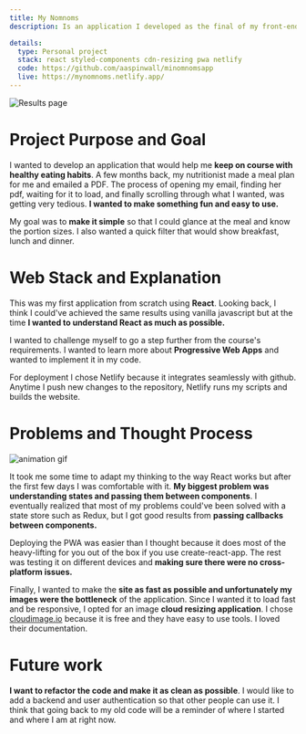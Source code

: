 ```yaml
---
title: My Nomnoms
description: Is an application I developed as the final of my front-end bootcamp at Concordia. I built it from scratch using React and deployed a <b>Progressive Web App</b> that is compatible with <b>mobile devices</b>.

details:
  type: Personal project
  stack: react styled-components cdn-resizing pwa netlify
  code: https://github.com/aaspinwall/minomnomsapp
  live: https://mynomnoms.netlify.app/
---
```


![Results page](/img/mynomnoms/screen.png "Results page")

# Project Purpose and Goal

I wanted to develop an application that would help me **keep on course with healthy eating habits**. A few months back, my nutritionist made a meal plan for me and emailed a PDF. The process of opening my email, finding her pdf, waiting for it to load, and finally scrolling through what I wanted, was getting very tedious. **I wanted to make something fun and easy to use.**

My goal was to **make it simple** so that I could glance at the meal and know the portion sizes. I also wanted a quick filter that would show breakfast, lunch and dinner.

# Web Stack and Explanation

This was my first application from scratch using **React**. Looking back, I think I could've achieved the same results using vanilla javascript but at the time **I wanted to understand React as much as possible.**

I wanted to challenge myself to go a step further from the course's requirements. I wanted to learn more about **Progressive Web Apps** and wanted to implement it in my code.

For deployment I chose Netlify because it integrates seamlessly with github. Anytime I push new changes to the repository, Netlify runs my scripts and builds the website.

# Problems and Thought Process

<img src=/img/mynomnoms/recording.gif alt='animation gif' title='pwa' class='gif' />

It took me some time to adapt my thinking to the way React works but after the first few days I was comfortable with it. **My biggest problem was understanding states and passing them between components**. I eventually realized that most of my problems could've been solved with a state store such as Redux, but I got good results from **passing callbacks between components.**

Deploying the PWA was easier than I thought because it does most of the heavy-lifting for you out of the box if you use create-react-app. The rest was testing it on different devices and **making sure there were no cross-platform issues.**

Finally, I wanted to make the **site as fast as possible and unfortunately my images were the bottleneck** of the application. Since I wanted it to load fast and be responsive, I opted for an image **cloud resizing application**. I chose [cloudimage.io](https://www.cloudimage.io/en/home) because it is free and they have easy to use tools. I loved their documentation.

# Future work

**I want to refactor the code and make it as clean as possible**. I would like to add a backend and user authentication so that other people can use it. I think that going back to my old code will be a reminder of where I started and where I am at right now.
